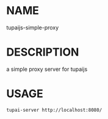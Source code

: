 # NAME

tupaijs-simple-proxy

# DESCRIPTION

a simple proxy server for tupaijs

# USAGE

```
tupai-server http://localhost:8080/
```
